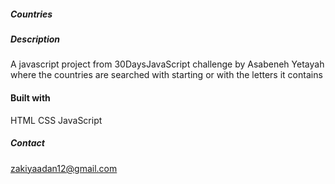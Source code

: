 ##### Countries
##### Description
A javascript project from 30DaysJavaScript challenge by Asabeneh Yetayah where the countries are searched with starting or with the letters it contains
#### Built with
HTML
CSS
JavaScript
##### Contact 
zakiyaadan12@gmail.com